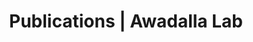 ---
title: Publications | Awadalla Lab
permalink: /publications/
published: false
isPublic_b: true

publicationType_txt: journal
title_txt: "Darwinian selection on a selfing locus."
pmid_tl: 15604405
publishDate_tdt: "2004-12-17T07:23:33.000Z"
journalTitle_txt: "Science (New York, N.Y.)"
volume_tl: 306
issue_tl: 5704
doi_txt: "10.1126/science.1103776"
authors_list: 
  - author_txt: "Shimizu KK"
  - author_txt: "Cork JM"
  - author_txt: "Caicedo AL"
  - author_txt: "Mays CA"
  - author_txt: "Moore RC"
  - author_txt: "Olsen KM"
  - author_txt: "Ruzsa S"
  - author_txt: "Coop G"
  - author_txt: "Bustamante CD"
  - author_txt: "Awadalla P"
  - author_txt: "Purugganan MD"
---